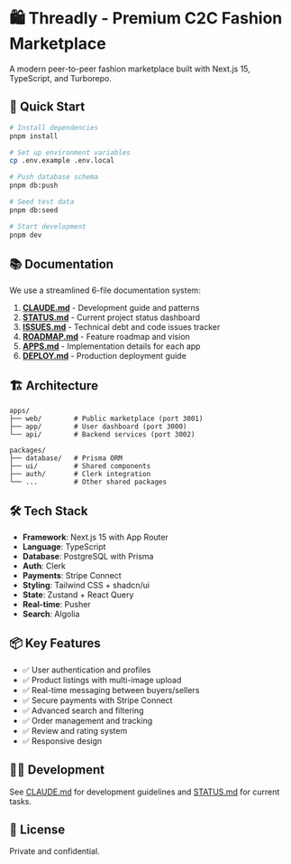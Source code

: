 # 🛍️ Threadly - Premium C2C Fashion Marketplace

A modern peer-to-peer fashion marketplace built with Next.js 15, TypeScript, and Turborepo.

## 🚀 Quick Start

```bash
# Install dependencies
pnpm install

# Set up environment variables
cp .env.example .env.local

# Push database schema
pnpm db:push

# Seed test data
pnpm db:seed

# Start development
pnpm dev
```

## 📚 Documentation

We use a streamlined 6-file documentation system:

1. **[CLAUDE.md](./CLAUDE.md)** - Development guide and patterns
2. **[STATUS.md](./STATUS.md)** - Current project status dashboard
3. **[ISSUES.md](./ISSUES.md)** - Technical debt and code issues tracker
4. **[ROADMAP.md](./ROADMAP.md)** - Feature roadmap and vision
5. **[APPS.md](./APPS.md)** - Implementation details for each app
6. **[DEPLOY.md](./DEPLOY.md)** - Production deployment guide

## 🏗️ Architecture

```
apps/
├── web/        # Public marketplace (port 3001)
├── app/        # User dashboard (port 3000)
└── api/        # Backend services (port 3002)

packages/
├── database/   # Prisma ORM
├── ui/         # Shared components
├── auth/       # Clerk integration
└── ...         # Other shared packages
```

## 🛠️ Tech Stack

- **Framework**: Next.js 15 with App Router
- **Language**: TypeScript
- **Database**: PostgreSQL with Prisma
- **Auth**: Clerk
- **Payments**: Stripe Connect
- **Styling**: Tailwind CSS + shadcn/ui
- **State**: Zustand + React Query
- **Real-time**: Pusher
- **Search**: Algolia

## 📦 Key Features

- ✅ User authentication and profiles
- ✅ Product listings with multi-image upload
- ✅ Real-time messaging between buyers/sellers
- ✅ Secure payments with Stripe Connect
- ✅ Advanced search and filtering
- ✅ Order management and tracking
- ✅ Review and rating system
- ✅ Responsive design

## 🧑‍💻 Development

See [CLAUDE.md](./CLAUDE.md) for development guidelines and [STATUS.md](./STATUS.md) for current tasks.

## 📄 License

Private and confidential.
